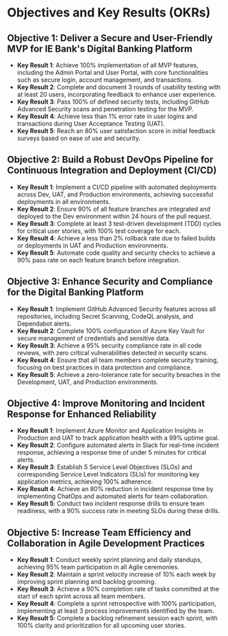 # Objectives and Key Results (OKRs)

## Objective 1: Deliver a Secure and User-Friendly MVP for IE Bank's Digital Banking Platform

- **Key Result 1**: Achieve 100% implementation of all MVP features, including the Admin Portal and User Portal, with core functionalities such as secure login, account management, and transactions.
- **Key Result 2**: Complete and document 3 rounds of usability testing with at least 20 users, incorporating feedback to enhance user experience.
- **Key Result 3**: Pass 100% of defined security tests, including GitHub Advanced Security scans and penetration testing for the MVP.
- **Key Result 4**: Achieve less than 1% error rate in user logins and transactions during User Acceptance Testing (UAT).
- **Key Result 5**: Reach an 80% user satisfaction score in initial feedback surveys based on ease of use and security.

## Objective 2: Build a Robust DevOps Pipeline for Continuous Integration and Deployment (CI/CD)

- **Key Result 1**: Implement a CI/CD pipeline with automated deployments across Dev, UAT, and Production environments, achieving successful deployments in all environments.
- **Key Result 2**: Ensure 90% of all feature branches are integrated and deployed to the Dev environment within 24 hours of the pull request.
- **Key Result 3**: Complete at least 3 test-driven development (TDD) cycles for critical user stories, with 100% test coverage for each.
- **Key Result 4**: Achieve a less than 2% rollback rate due to failed builds or deployments in UAT and Production environments.
- **Key Result 5**: Automate code quality and security checks to achieve a 90% pass rate on each feature branch before integration.

## Objective 3: Enhance Security and Compliance for the Digital Banking Platform

- **Key Result 1**: Implement GitHub Advanced Security features across all repositories, including Secret Scanning, CodeQL analysis, and Dependabot alerts.
- **Key Result 2**: Complete 100% configuration of Azure Key Vault for secure management of credentials and sensitive data.
- **Key Result 3**: Achieve a 95% security compliance rate in all code reviews, with zero critical vulnerabilities detected in security scans.
- **Key Result 4**: Ensure that all team members complete security training, focusing on best practices in data protection and compliance.
- **Key Result 5**: Achieve a zero-tolerance rate for security breaches in the Development, UAT, and Production environments.

## Objective 4: Improve Monitoring and Incident Response for Enhanced Reliability

- **Key Result 1**: Implement Azure Monitor and Application Insights in Production and UAT to track application health with a 99% uptime goal.
- **Key Result 2**: Configure automated alerts in Slack for real-time incident response, achieving a response time of under 5 minutes for critical alerts.
- **Key Result 3**: Establish 5 Service Level Objectives (SLOs) and corresponding Service Level Indicators (SLIs) for monitoring key application metrics, achieving 100% adherence.
- **Key Result 4**: Achieve an 80% reduction in incident response time by implementing ChatOps and automated alerts for team collaboration.
- **Key Result 5**: Conduct two incident response drills to ensure team readiness, with a 90% success rate in meeting SLOs during these drills.

## Objective 5: Increase Team Efficiency and Collaboration in Agile Development Practices

- **Key Result 1**: Conduct weekly sprint planning and daily standups, achieving 95% team participation in all Agile ceremonies.
- **Key Result 2**: Maintain a sprint velocity increase of 10% each week by improving sprint planning and backlog grooming.
- **Key Result 3**: Achieve a 90% completion rate of tasks committed at the start of each sprint across all team members.
- **Key Result 4**: Complete a sprint retrospective with 100% participation, implementing at least 3 process improvements identified by the team.
- **Key Result 5**: Complete a backlog refinement session each sprint, with 100% clarity and prioritization for all upcoming user stories.









